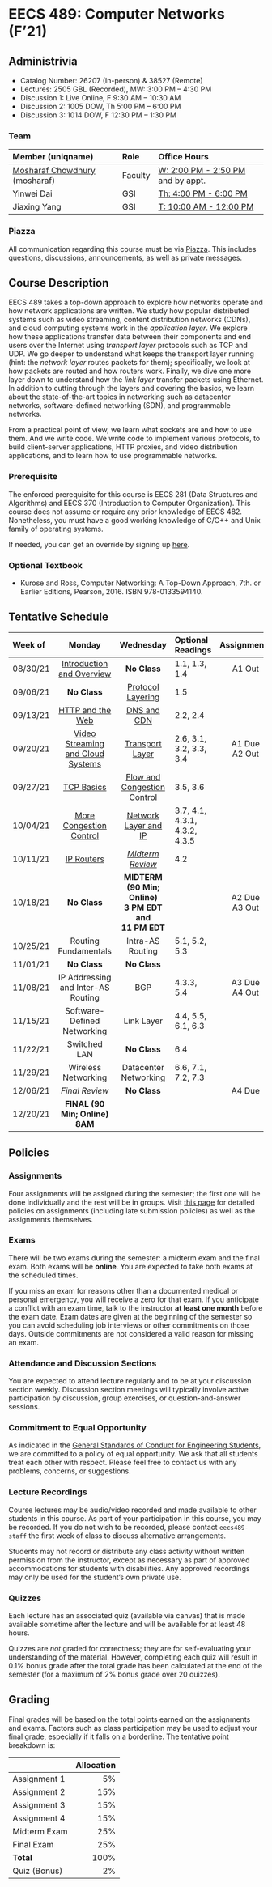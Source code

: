 # EECS 489: Computer Networks (F’21)

## Administrivia
 - Catalog Number: 26207 (In-person) & 38527 (Remote)
 - Lectures: 2505 GBL (Recorded), MW: 3:00 PM – 4:30 PM
 - Discussion 1: Live Online, F 9:30 AM – 10:30 AM
 - Discussion 2: 1005 DOW, Th 5:00 PM – 6:00 PM
 - Discussion 3: 1014 DOW, F 12:30 PM – 1:30 PM

### Team

| Member (uniqname) | Role | Office Hours |
| :---------------- | :--- | :----------- |
| [Mosharaf Chowdhury](http://www.mosharaf.com/) (mosharaf) | Faculty | [W: 2:00 PM - 2:50 PM](https://officehours.it.umich.edu/queue/421) and by appt.
| Yinwei Dai | GSI | [Th: 4:00 PM - 6:00 PM](https://officehours.it.umich.edu/queue/907)
| Jiaxing Yang | GSI | [T: 10:00 AM - 12:00 PM](https://officehours.it.umich.edu/queue/910)

### Piazza
All communication regarding this course must be via [Piazza](https://piazza.com/umich/fall2021/eecs489). 
This includes questions, discussions, announcements, as well as private messages.

## Course Description
EECS 489 takes a top-down approach to explore how networks operate and how network applications are written. 
We study how popular distributed systems such as video streaming, content distribution networks (CDNs), and cloud computing systems work in the *application layer*.
We explore how these applications transfer data between their components and end users over the Internet using *transport layer* protocols such as TCP and UDP.
We go deeper to understand what keeps the transport layer running (hint: the *network layer* routes packets for them); specifically, we look at how packets are routed and how routers work.
Finally, we dive one more layer down to understand how the *link layer* transfer packets using Ethernet.
In addition to cutting through the layers and covering the basics, we learn about the state-of-the-art topics in networking such as datacenter networks, software-defined networking (SDN), and programmable networks. 

From a practical point of view, we learn what sockets are and how to use them. 
And we write code. 
We write code to implement various protocols, to build client-server applications, HTTP proxies, and video distribution applications, and to learn how to use programmable networks.

### Prerequisite

The enforced prerequisite for this course is EECS 281 (Data Structures and Algorithms) and EECS 370 (Introduction to Computer Organization). 
This course does not assume or require any prior knowledge of EECS 482.
Nonetheless, you must have a good working knowledge of C/C++ and Unix family of operating systems.

If needed, you can get an override by signing up [here](https://forms.gle/vaW6x4UsbjFvT6WP7).

### Optional Textbook

- Kurose and Ross, Computer Networking: A Top-Down Approach, 7th. or Earlier Editions, Pearson, 2016. ISBN 978-0133594140.

## Tentative Schedule

| Week of  | Monday | Wednesday | Optional Readings | Assignments
|:---------|:------:|:---------:|:------------------|:----------:
| 08/30/21 | [Introduction and Overview](Slides/083021.pptx) | **No Class** | 1.1, 1.3, 1.4 | A1 Out
| 09/06/21 | **No Class** | [Protocol Layering](Slides/090821.pptx) | 1.5
| 09/13/21 | [HTTP and the Web](Slides/091321.pptx) | [DNS and CDN](Slides/091521.pptx) | 2.2, 2.4
| 09/20/21 | [Video Streaming and Cloud Systems](Slides/092021.pptx) | [Transport Layer](Slides/092221.pptx) | 2.6, 3.1, 3.2, 3.3, 3.4 | A1 Due<br>A2 Out
| 09/27/21 | [TCP Basics](Slides/092721.pptx) | [Flow and Congestion Control](Slides/092921.pptx) | 3.5, 3.6
| 10/04/21 | [More Congestion Control](Slides/100421.pptx) | [Network Layer and IP](Slides/100621.pptx) | 3.7, 4.1, 4.3.1, 4.3.2, 4.3.5
| 10/11/21 | [IP Routers](Slides/101121.pptx) | [*Midterm Review*](Slides/101321.pptx) | 4.2
| 10/18/21 | **No Class** | **MIDTERM (90 Min; Online) <br> 3 PM EDT <br> and <br> 11 PM EDT** |  | A2 Due<br>A3 Out
| 10/25/21 | Routing Fundamentals | Intra-AS Routing | 5.1, 5.2, 5.3
| 11/01/21 | **No Class** | **No Class** | 
| 11/08/21 | IP Addressing and Inter-AS Routing | BGP | 4.3.3, 5.4 | A3 Due<br>A4 Out
| 11/15/21 | Software-Defined Networking | Link Layer | 4.4, 5.5, 6.1, 6.3
| 11/22/21 | Switched LAN | **No Class** | 6.4
| 11/29/21 | Wireless Networking | Datacenter Networking | 6.6, 7.1, 7.2, 7.3
| 12/06/21 | *Final Review* | **No Class** | | A4 Due
| 12/20/21 | **FINAL (90 Min; Online) <br> 8AM**

## Policies

### Assignments
Four assignments will be assigned during the semester; the first one will be done individually and the rest will be in groups.
Visit [this page](Assignments) for detailed policies on assignments (including late submission policies) as well as the assignments themselves. 

### Exams
There will be two exams during the semester: a midterm exam and the final exam. 
Both exams will be **online**.
You are expected to take both exams at the scheduled times. 

If you miss an exam for reasons other than a documented medical or personal emergency, you will receive a zero for that exam. 
If you anticipate a conflict with an exam time, talk to the instructor **at least one month** before the exam date. 
Exam dates are given at the beginning of the semester so you can avoid scheduling job interviews or other commitments on those days. 
Outside commitments are not considered a valid reason for missing an exam.

### Attendance and Discussion Sections
You are expected to attend lecture regularly and to be at your discussion section weekly. 
Discussion section meetings will typically involve active participation by discussion, group exercises, or question-and-answer sessions.

### Commitment to Equal Opportunity 
As indicated in the [General Standards of Conduct for Engineering Students](https://bulletin.engin.umich.edu/rules/#generalstandardsofconductforengineeringstudents), we are committed to a policy of equal opportunity. 
We ask that all students treat each other with respect. 
Please feel free to contact us with any problems, concerns, or suggestions.

### Lecture Recordings

Course lectures may be audio/video recorded and made available to other students in this course. As part of your participation in this course, you may be recorded. If you do not wish to be recorded, please contact `eecs489-staff` the first week of class to discuss alternative arrangements.

Students may not record or distribute any class activity without written permission from the instructor, except as necessary as part of approved accommodations for students with disabilities. Any approved recordings may only be used for the student’s own private use.

### Quizzes
Each lecture has an associated quiz (available via canvas) that is made available sometime after the lecture and will be available for at least 48 hours. 

Quizzes are *not* graded for correctness; they are for self-evaluating your understanding of the material. 
However, completing each quiz will result in 0.1% bonus grade after the total grade has been calculated at the end of the semester (for a maximum of 2% bonus grade over 20 quizzes).

## Grading
Final grades will be based on the total points earned on the assignments and exams. 
Factors such as class participation may be used to adjust your final grade, especially if it falls on a borderline. 
The tentative point breakdown is:

|              | Allocation 
| -------------| ----------:
| Assignment 1 |  5%        
| Assignment 2 | 15%        
| Assignment 3 | 15%        
| Assignment 4 | 15%        
| Midterm Exam | 25%        
| Final Exam   | 25%
| **Total**    |100%
| Quiz (Bonus) |  2%  
